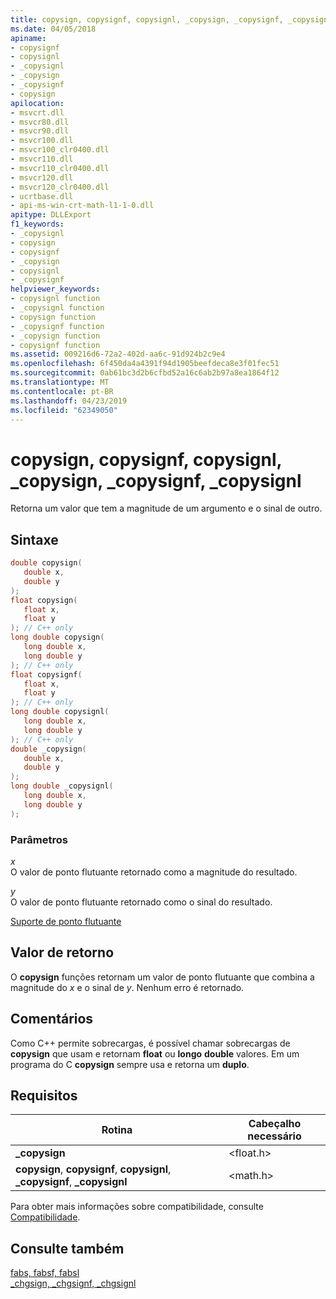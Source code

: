 ```yaml
---
title: copysign, copysignf, copysignl, _copysign, _copysignf, _copysignl
ms.date: 04/05/2018
apiname:
- copysignf
- copysignl
- _copysignl
- _copysign
- _copysignf
- copysign
apilocation:
- msvcrt.dll
- msvcr80.dll
- msvcr90.dll
- msvcr100.dll
- msvcr100_clr0400.dll
- msvcr110.dll
- msvcr110_clr0400.dll
- msvcr120.dll
- msvcr120_clr0400.dll
- ucrtbase.dll
- api-ms-win-crt-math-l1-1-0.dll
apitype: DLLExport
f1_keywords:
- _copysignl
- copysign
- copysignf
- _copysign
- copysignl
- _copysignf
helpviewer_keywords:
- copysignl function
- _copysignl function
- copysign function
- _copysignf function
- _copysign function
- copysignf function
ms.assetid: 009216d6-72a2-402d-aa6c-91d924b2c9e4
ms.openlocfilehash: 6f450da4a4391f94d1905beefdeca8e3f01fec51
ms.sourcegitcommit: 0ab61bc3d2b6cfbd52a16c6ab2b97a8ea1864f12
ms.translationtype: MT
ms.contentlocale: pt-BR
ms.lasthandoff: 04/23/2019
ms.locfileid: "62349050"
---
```

# <a name="copysign-copysignf-copysignl-copysign-copysignf-copysignl"></a>copysign, copysignf, copysignl, _copysign, _copysignf, _copysignl

Retorna um valor que tem a magnitude de um argumento e o sinal de outro.

## <a name="syntax"></a>Sintaxe

```C
double copysign(
   double x,
   double y
);
float copysign(
   float x,
   float y
); // C++ only
long double copysign(
   long double x,
   long double y
); // C++ only
float copysignf(
   float x,
   float y
); // C++ only
long double copysignl(
   long double x,
   long double y
); // C++ only
double _copysign(
   double x,
   double y
);
long double _copysignl(
   long double x,
   long double y
);
```

### <a name="parameters"></a>Parâmetros

*x*<br/>
O valor de ponto flutuante retornado como a magnitude do resultado.

*y*<br/>
O valor de ponto flutuante retornado como o sinal do resultado.

[Suporte de ponto flutuante](../../c-runtime-library/floating-point-support.md)

## <a name="return-value"></a>Valor de retorno

O **copysign** funções retornam um valor de ponto flutuante que combina a magnitude do *x* e o sinal de *y*. Nenhum erro é retornado.

## <a name="remarks"></a>Comentários

Como C++ permite sobrecargas, é possível chamar sobrecargas de **copysign** que usam e retornam **float** ou **longo** **double** valores. Em um programa do C **copysign** sempre usa e retorna um **duplo**.

## <a name="requirements"></a>Requisitos

|Rotina|Cabeçalho necessário|
|-------------|---------------------|
|**_copysign**|\<float.h>|
|**copysign**, **copysignf**, **copysignl**, **_copysignf**, **_copysignl**|\<math.h>|

Para obter mais informações sobre compatibilidade, consulte [Compatibilidade](../../c-runtime-library/compatibility.md).

## <a name="see-also"></a>Consulte também

[fabs, fabsf, fabsl](fabs-fabsf-fabsl.md)<br/>
[_chgsign, _chgsignf, _chgsignl](chgsign-chgsignf-chgsignl.md)<br/>
